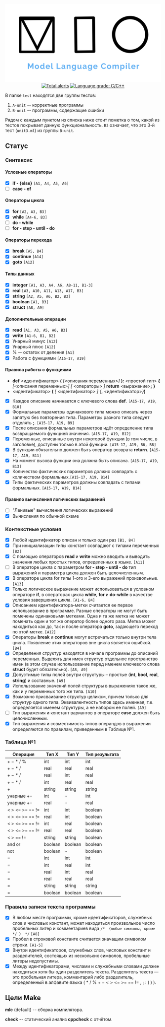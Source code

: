 <p align="center">
  <img src="logo.png" alt="Icon" width="600"/>
  <a href="https://lgtm.com/projects/g/ediah/mlc/alerts/"><img src="https://img.shields.io/lgtm/alerts/github/ediah/mlc?style=for-the-badge" alt="Total alerts" /></a>
  <a href="https://lgtm.com/projects/g/ediah/mlc/context:cpp"><img src="https://img.shields.io/lgtm/grade/cpp/github/ediah/mlc?style=for-the-badge" alt="Language grade: C/C++" /></a>
</p>

В папке `test` находятся две группы тестов:

1) `A-unit` -- корректные программы
2) `B-unit` -- программы, содержащие ошибки

Рядом с каждым пунктом из списка ниже стоит пометка о том, какой из тестов покрывает данную функциональность. `B3` означает, что это 3-й тест (`unit3.ml`) из группы `B-unit`.

## Статус
### Синтаксис
#### Условные операторы
- [x] **if - {else}** `[A1, A4, A5, A6]`
- [ ] **case - of**
#### Операторы цикла
- [x] **for** `[A2, A3, B3]`
- [x] **while** `[A4-6, B3]`
- [ ] **do - while**
- [ ] **for - step - until - do**
#### Операторы перехода
- [x] **break** `[A5, B4]`
- [x] **continue** `[A14]`
- [x] **goto** `[A12]`
#### Типы данных
- [x] **integer** `[A1, A3, A4, A6, A8-11, B1-3]`
- [x] **real** `[A3, A10, A11, A13, A17, B3]`
- [x] **string** `[A2, A5, A6, B2, B3]`
- [x] **boolean** `[A1, B3]`
- [x] **struct** `[A8, A9]`
#### Дополнительные операции
- [x] **read** `[A1, A3, A5, A6, B3]`
- [x] **write** `[A1-6, B1, B2]`
- [x] Унарный минус `[A12]`
- [x] Унарный плюс `[A12]`
- [x] % -- остаток от деления `[A1]`
- [x] Работа с функциями `[A15-17, A19]`
#### Правила работы с функциями
- **def** <идентификатор> **(** *[*<описания переменных>*]* **):** <простой тип> **{** *[*<описания переменных>*]* *[* <операторы> *]* **return** <выражение>**;** **}**
- <идентификатор> **(** *[* <идентификатор> *]* *{***,** <идентификатор>*}***)**
- [x] Каждое описание начинается с ключевого слова **def**. `[A15-17, A19, B10]`
- [x] Формальные параметры одинакового типа можно описать через запятую без повторения типа. Параметры разного типа следует отделять **;**. `[A15-17, A19, B9]`
- [x] После описания формальных параметров идёт определение типа возвращаемого функцией значения. `[A15-17, A19, B12]`
- [x] Переменные, описанные внутри некоторой функции (в том числе, в заголовке), доступны только в этой функции. `[A15-17, A19, B6, B8]`
- [x] В функции обязательно должен быть оператор возврата **return**. `[A15-17, A19, B11]`
- [x] На момент вызова функции она должна быть описана. `[A15-17, A19, B13]`
- [x] Количество фактических параметров должно совпадать с количеством формальных.`[A15-17, A19, B14]`
- [x] Типы фактических параметров должны совпадать с типами формальных. `[A15-17, A19, B14]`
#### Правило вычисления логических выражений
- [ ] "Ленивые" вычисления логических выражений
- [x] Вычисления по обычной схеме

### Контекстные условия
- [x] Любой идентификатор описан и только один раз `[B1, B4]`
- [x] При инициализации типы констант совпадают с типами переменных `[B2]`
- [x] С помощью операторов **read** и **write** можно вводить и выводить значения любых простых типов, определенных в языке. `[A11]`
- [ ] В операторе цикла с параметром **for - step - until - do** тип выражений и параметра цикла должен быть целочисленным.
- [x] В операторе цикла for типы 1-ого и 3-его выражений произвольные. `[A13]`
- [x] Только логическое выражение может использоваться в условном операторе **if**, в операторах цикла **while**, **for** и **do-while** в качестве условия завершения цикла. `[A1-6, B4]`
- [x] Описанием идентификатора-метки считается ее первое использование в программе. Разные операторы не могут быть помечены одинаковыми метками. Одна и та же метка не может помечать один и тот же оператор более одного раза. Метка может находиться как до, так и после оператора **goto**, задающего переход по этой метке. `[A12]`
- [x] Операторы **break** и **continue** могут встречаться только внутри тела цикла. Появление этих операторов вне цикла является ошибкой. `[B4]`
- [x] Определения структур находятся в начале программы до описаний переменных. Выделять для имен структур отдельное пространство имен (в этом случае использование перед именем ключевого слова **struct** будет обязательно). `[A8, A9]`
- [x] Допустимые типы полей внутри структуры – простые (**int**, **bool**, **real**, **string**) и составные. `[A9]`
- [x] Использование значений полей структуры в выражениях такое же, как и у переменных того же типа. `[A10]`
- [x] Возможно присваивание структур целиком, причем только для структур одного типа. Эквивалентность типов здесь именная, т.е. определяется именем структуры, а не набором ее полей. `[A9]`
- [ ] Тип выражения и констант вариантов в операторе **case** должен быть целочисленным.
- [x] Тип выражения и совместимость типов операндов в выражении определяются по правилам, приведенным в Таблице №1.

### Таблица №1
|     Операция    |  Тип X  |  Тип Y  | Тип результата |
| --------------- | ------- | ------- | -------------- |
| + − * / %       | int     | int     | int            |
| + − * /         | real    | real    | real           |
| + − * /         | real    | int     | real           |
| + − * /         | int     | real    | real           |
| +               | string  | string  | string         |
| унарные +-      | int     | -       | int            |
| унарные +-      | real    | -       | real           |
| < > <= >= == != | int     | int     | boolean        |
| < > <= >= == != | real    | int     | boolean        |
| < > <= >= == != | int     | real    | boolean        |
| < > <= >= == != | real    | real    | boolean        |
| < > == !=       | string  | string  | boolean        |
| and or          | boolean | boolean | boolean        |
| not             | boolean | -       | boolean        |
| =               | int     | int     | int            |
| =               | int     | real    | int            |
| =               | real    | int     | real           |
| =               | real    | real    | real           |
| =               | string  | string  | string         |
| =               | boolean | boolean | boolean        |

### Правила записи текста программы
- [x] В любом месте программы, кроме идентификаторов, служебных слов и числовых констант, может находиться произвольное число пробельных литер и комментариев вида 
`/* 〈любые символы, кроме */ 〉 */` `[A8]`
- [x] Пробел в строковой константе считается значащим символом строки. `[A1-5]`
- [x] Внутри идентификаторов, служебных слов, числовых констант и разделителей, состоящих из нескольких символов, пробельные литеры недопустимы.
- [x] Между идентификаторами, числами и служебными словами должен находиться хотя бы один разделитель текста. Разделитель текста — это пробельная литера, комментарий либо разделитель, определенный в алфавите языка ( * / % + − < > <= >= == != , ; : ( ) ).

## Цели Make
**mlc** (default) -- сборка компилятора.

**check** -- статический анализ **cppcheck** с отчётом.
